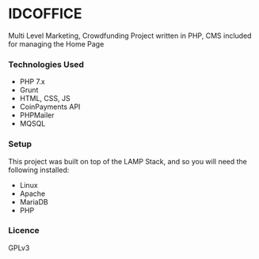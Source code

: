 # IDCOFFICE

Multi Level Marketing, Crowdfunding Project written in PHP, CMS included for managing the Home Page


### Technologies Used
- PHP 7.x
- Grunt
- HTML, CSS, JS
- CoinPayments API
- PHPMailer
- MQSQL


### Setup
This project was built on top of the LAMP Stack, and so you will need the following installed: 

- Linux
- Apache
- MariaDB
- PHP


### Licence
GPLv3


